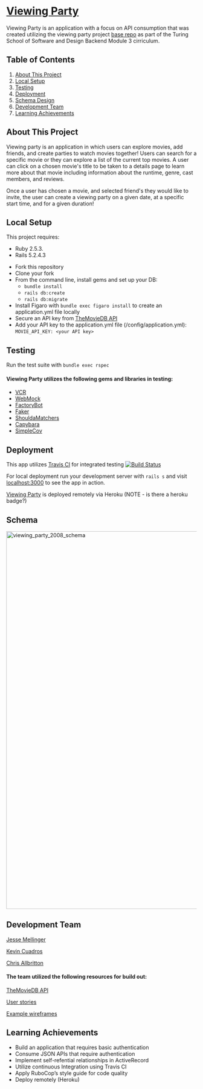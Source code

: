 # [Viewing Party](https://viewing-party-2008.herokuapp.com/)

Viewing Party is an application with a focus on API consumption that was created utilizing the viewing party project [base repo](https://backend.turing.io/module3/projects/viewing_party) as part of the Turing School of Software and Design Backend Module 3 cirriculum.

## Table of Contents
1. [About This Project](#about_this_project)
2. [Local Setup](#local_setup)
3. [Testing](#testing)
4. [Deployment](#deployment)
5. [Schema Design](#schema)
6. [Development Team](#development_team)
7. [Learning Achievements](#achievements)

## About This Project <a name="about_this_project"></a>

Viewing party is an application in which users can explore movies, add friends, and create parties to watch movies together! Users can search for a specific movie or they can explore a list of the current top movies. A user can click on a chosen movie's title to be taken to a details page to learn more about that movie including information about the runtime, genre, cast members, and reviews. 

Once a user has chosen a movie, and selected friend's they would like to invite, the user can create a viewing party on a given date, at a specific start time, and for a given duration! 

## Local Setup <a name="local_setup"></a>

This project requires: 
- Ruby 2.5.3.
- Rails 5.2.4.3

* Fork this repository
* Clone your fork
* From the command line, install gems and set up your DB:
    * `bundle install`
    * `rails db:create`
    * `rails db:migrate`
* Install Figaro with `bundle exec figaro install` to create an application.yml file locally
* Secure an API key from [TheMovieDB API](https://developers.themoviedb.org/3/getting-started/introduction)
* Add your API key to the application.yml file (/config/application.yml): `MOVIE_API_KEY: <your API key>` 

## Testing <a name="testing"></a>

Run the test suite with `bundle exec rspec`

#### Viewing Party utilizes the following gems and libraries in testing:

- [VCR](https://github.com/vcr/vcr) 
- [WebMock](https://github.com/bblimke/webmock)
- [FactoryBot](https://github.com/thoughtbot/factory_bot/blob/master/GETTING_STARTED.md)
- [Faker](https://github.com/faker-ruby/faker)
- [ShouldaMatchers](https://github.com/thoughtbot/shoulda-matchers)
- [Capybara](https://github.com/teamcapybara/capybara)
- [SimpleCov](https://github.com/simplecov-ruby/simplecov)

## Deployment <a name="deployment"></a>

This app utilizes [Travis CI](travis-ci.com) for integrated testing [![Build Status](https://travis-ci.com/JesseMellinger/viewing_party.svg?branch=main)](https://travis-ci.com/JesseMellinger/viewing_party)

For local deployment run your development server with `rails s` and visit [localhost:3000](http://localhost:3000) to see the app in action.

[Viewing Party](https://viewing-party-2008.herokuapp.com/) is deployed remotely via Heroku (NOTE - is there a heroku badge?)

## Schema <a name="schema"></a>

<img width="998" alt="viewing_party_2008_schema" src="https://user-images.githubusercontent.com/63476564/101641967-6bec6e80-3a00-11eb-8e0b-65e5d3d94894.png">

## Development Team <a name="development_team"></a>

[Jesse Mellinger](https://github.com/JesseMellinger)

[Kevin Cuadros](https://github.com/kevxo)

[Chris Allbritton](https://github.com/callbritton)

#### The team utilized the following resources for build out: 

[TheMovieDB API](https://developers.themoviedb.org/3/getting-started/introduction)

[User stories](https://github.com/Callbritton/viewing_party/projects/1)

[Example wireframes](https://backend.turing.io/module3/projects/viewing_party/wireframes)

## Learning Achievements <a name="achievements"></a>

- Build an application that requires basic authentication
- Consume JSON APIs that require authentication
- Implement self-refential relationships in ActiveRecord
- Utilize continuous Integration using Travis CI
- Apply RuboCop’s style guide for code quality
- Deploy remotely (Heroku)
